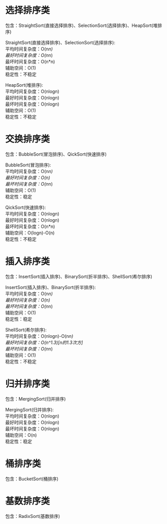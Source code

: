 # 选择排序类   
包含：StraightSort(直接选择排序)、SelectionSort(选择排序)、HeapSort(堆排序)  
  
StraightSort(直接选择排序)、SelectionSort(选择排序):    
平均时间复杂度：O(n*n)  
最好时间复杂度：O(n*n)  
最坏时间复杂度：O(n*n)  
辅助空间：O(1)  
稳定性：不稳定  
  
HeapSort(堆排序):    
平均时间复杂度：O(nlogn)  
最好时间复杂度：O(nlogn)  
最坏时间复杂度：O(nlogn)  
辅助空间：O(1)  
稳定性：不稳定  
  
   
#  交换排序类    
包含：BubbleSort(冒泡排序)、QickSort(快速排序)  
  
BubbleSort(冒泡排序):  
平均时间复杂度：O(n*n)  
最好时间复杂度：O(n)  
最坏时间复杂度：O(n*n)  
辅助空间：O(1)  
稳定性：稳定  
  
QickSort(快速排序):  
平均时间复杂度：O(nlogn)  
最好时间复杂度：O(nlogn)  
最坏时间复杂度：O(n*n)  
辅助空间：O(logn)-O(n)  
稳定性：不稳定  
  
    
#  插入排序类  
包含：InsertSort(插入排序)、BinarySort(折半排序)、ShellSort(希尔排序)  
  
InsertSort(插入排序)、BinarySort(折半排序):  
平均时间复杂度：O(n*n)  
最好时间复杂度：O(n)  
最坏时间复杂度：O(n*n)  
辅助空间：O(1)  
稳定性：稳定  
  
ShellSort(希尔排序):    
平均时间复杂度：O(nlogn)-O(n*n)  
最好时间复杂度：O(n^1.3)[n的1.3次方]  
最坏时间复杂度：O(n*n)  
辅助空间：O(1)  
稳定性：不稳定  
  
  
#  归并排序类    
包含：MergingSort(归并排序)  
  
MergingSort(归并排序):  
平均时间复杂度：O(nlogn)  
最好时间复杂度：O(nlogn)  
最坏时间复杂度：O(nlogn)  
辅助空间：O(n)  
稳定性：稳定  
  
  
#  桶排序类    
包含：BucketSort(桶排序)    
     
    
#  基数排序类    
包含：RadixSort(基数排序)  